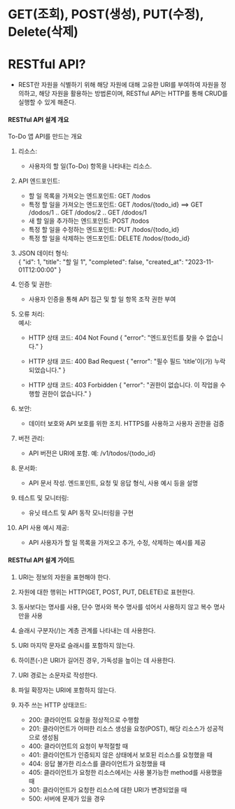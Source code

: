 # GET(조회), POST(생성), PUT(수정), Delete(삭제)

# RESTful API?
- REST란 자원을 식별하기 위해 해당 자원에 대해 고유한 URI를 부여하여 자원을 정의하고,
해당 자원을 활용하는 방법론이며, RESTful API는 HTTP를 통해 CRUD를 실행할 수 있게 해준다.

#### RESTful API 설계 개요 ####

To-Do 앱 API를 만드는 개요

1. 리소스:
    - 사용자의 할 일(To-Do) 항목을 나타내는 리소스.

2. API 엔드포인트:
    - 할 일 목록을 가져오는 엔드포인트: GET /todos
    - 특정 할 일을 가져오는 엔드포인트: GET /todos/{todo_id} ==> GET /dodos/1 .. GET /dodos/2 .. GET /dodos/1 
    - 새 할 일을 추가하는 엔드포인트: POST /todos
    - 특정 할 일을 수정하는 엔드포인트: PUT /todos/{todo_id}
    - 특정 할 일을 삭제하는 엔드포인트: DELETE /todos/{todo_id}

3. JSON 데이터 형식:  
    {
        "id": 1,
        "title": "할 일 1",
        "completed": false,
        "created_at": "2023-11-01T12:00:00"
    }

4. 인증 및 권한:  
    - 사용자 인증을 통해 API 접근 및 할 일 항목 조작 권한 부여

5. 오류 처리:  
예시:
    - HTTP 상태 코드: 404 Not Found
    {
        "error": "엔드포인트를 찾을 수 없습니다."
    }
    
    - HTTP 상태 코드: 400 Bad Request
    {
        "error": "필수 필드 'title'이(가) 누락되었습니다."
    }
    
    - HTTP 상태 코드: 403 Forbidden
    {
        "error": "권한이 없습니다. 이 작업을 수행할 권한이 없습니다."
    }

6. 보안:  
    - 데이터 보호와 API 보호를 위한 조치. HTTPS를 사용하고 사용자 권한을 검증

7. 버전 관리:
    - API 버전은 URI에 포함. 예: /v1/todos/{todo_id}

8. 문서화:
    - API 문서 작성. 엔드포인트, 요청 및 응답 형식, 사용 예시 등을 설명

9. 테스트 및 모니터링:
    - 유닛 테스트 및 API 동작 모니터링을 구현

10. API 사용 예시 제공:
    - API 사용자가 할 일 목록을 가져오고 추가, 수정, 삭제하는 예시를 제공


#### RESTful API 설계 가이드 ####

1. URI는 정보의 자원을 표현해야 한다.

2. 자원에 대한 행위는 HTTP(GET, POST, PUT, DELETE)로 표현한다.

3. 동사보다는 명사를 사용, 단수 명사와 복수 명사를 섞어서 사용하지 않고 복수 명사만을 사용

4. 슬래시 구분자(/)는 계층 관계를 나타내는 데 사용한다.

5. URI 마지막 문자로 슬래시를 포함하지 않는다.

6. 하이픈(-)은 URI가 길어진 경우, 가독성을 높이는 데 사용한다.

7. URI 경로는 소문자로 작성한다.

8. 파일 확장자는 URI에 포함하지 않는다.

9. 자주 쓰는 HTTP 상태코드:
    - 200: 클라이언트 요청을 정상적으로 수행함
    - 201: 클라이언트가 어떠한 리소스 생성을 요청(POST), 해당 리소스가 성공적으로 생성됨
    - 400: 클라이언트의 요청이 부적절할 때
    - 401: 클라이언트가 인증되지 않은 상태에서 보호된 리소스를 요청했을 때
    - 404: 응답 불가한 리소스를 클라이언트가 요청했을 때
    - 405: 클라이언트가 요청한 리소스에서는 사용 불가능한 method를 사용했을 때
    - 301: 클라이언트가 요청한 리소스에 대한 URI가 변경되었을 때
    - 500: 서버에 문제가 있을 경우
    

